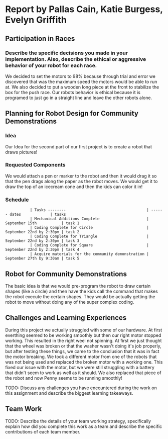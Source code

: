 # Report by Pallas Cain, Katie Burgess, Evelyn Griffith

## Participation in Races

### Describe the specific decisions you made in your implementation. Also, describe the ethical or aggressive behavior of your robot for each race.
We decided to set the motors to 98% because through trial and error we discovered that was the maximum speed the motors would be able to run at. We also decided to put a wooden long piece at the front to stabilize the box for the push race. Our robots behavior is ethical because it is programed to just go in a straight line and leave the other robots alone. 

## Planning for Robot Design for Community Demonstrations

### Idea

Our Idea for the second part of our first project is to create a robot that draws pictures!

### Requested Components

We would attach a pen or marker to the robot and then it would drag it so that the pen drags along the paper as the robot moves. We would get it to draw the top of an icecream cone and then the kids can color it in!

### Schedule

               | Tasks --------                                    | ------ dates             | tasks
               | Mechanical Additions Complete                     | September 15th           | task 1
               | Coding Complete for Circle                        | September 22nd by 2:30pm | task 2
               | Coding Complete for Triangle                      | September 22nd by 2:30pm | task 3
               | Coding Complete for Square                        | September 22nd by 2:30pm | task 4
               | Acquire materials for the community demonstration | September 27th by 9:30am | task 5

## Robot for Community Demonstrations

The basic idea is that we would pre-program the robot to draw certain shapes (like a circle) and then have the kids call the command that makes the robot execute the certain shapes.
They would be actually getting the robot to move without doing any of the super complex coding.

## Challenges and Learning Experiences

During this project we actually struggled with some of our hardware. At first everthing seemed to be working smoothly but then our right motor stopped working. This resulted in the right weel not spinning. At first we just thought that the wheel was broken or that the washer wasn't doing it's job properly, but after testing these things, we came to the conclusion that it was in fact the motor breaking. We took a different motor from one of the robots that was not being used and replaced the broken motor with a working one. This fixed our issue with the motor, but we were still struggling with a battery that didn't seem to work as well as it should. We also replaced that piece of the robot and now Penny seems to be running smoothly!

TODO: Discuss any challenges you have encountered during the work on this assignment and describe the biggest learning takeaways.

## Team Work

TODO: Describe the details of your team working strategy, specifically explain how did you complete this work as a team and describe the specific contributions of each team member.
